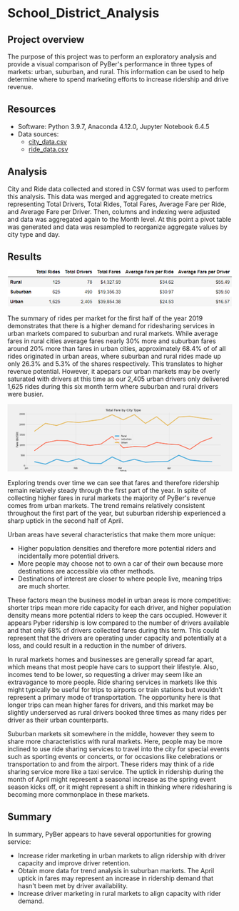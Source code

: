 # School_District_Analysis
## Project overview
The purpose of this project was to perform an exploratory analysis and provide a visual comparison of PyBer's performance in three types of markets:  urban, suburban, and rural.  This information can be used to help determine where to spend marketing efforts to increase ridership and drive revenue.


## Resources
* Software:  Python 3.9.7, Anaconda 4.12.0, Jupyter Notebook 6.4.5
* Data sources:  
  * [city_data.csv](https://github.com/curt0230/PyBer_Analysis/blob/main/Resources/city_data.csv)
  * [ride_data.csv](https://github.com/curt0230/PyBer_Analysis/blob/main/Resources/ride_data.csv)


## Analysis
City and Ride data collected and stored in CSV format was used to perform this analysis.  This data was merged and aggregated to create metrics representing Total Drivers, Total Rides, Total Fares, Average Fare per Ride, and Average Fare per Driver.  Then, columns and indexing were adjusted and data was aggregated again to the Month level.  At this point a pivot table was generated and data was resampled to reorganize aggregate values by city type and day.

## Results
![pyber_summary.png](/analysis/pyber_summary.png)

The summary of rides per market for the first half of the year 2019 demonstrates that there is a higher demand for ridesharing services in urban markets compared to suburban and rural markets.  While average fares in rural cities average fares nearly 30% more and suburban fares around 20% more than fares in urban cities, approximately 68.4% of of all rides originated in urban areas, where suburban and rural rides made up only 26.3% and 5.3% of the shares respectively.  This translates to higher revenue potential.  However, it apepars our urban markets may be overly saturated with drivers at this time as our 2,405 urban drivers only delivered 1,625 rides during this six month term where suburban and rural drivers were busier.

![total_fare_by_city_type.png](/analysis/total_fare_by_city_type.png)

Exploring trends over time we can see that fares and therefore ridership remain relatively steady through the first part of the year.  In spite of collecting higher fares in rural markets the majority of PyBer's revenue comes from urban markets.  The trend remains relatively consistent throughout the first part of the year, but suburban ridership experienced a sharp uptick in the second half of April.

Urban areas have several characteristics that make them more unique:
* Higher population densities and therefore more potential riders and incidentally more potential drivers.  
* More people may choose not to own a car of their own because more destinations are accessible via other methods.  
* Destinations of interest are closer to where people live, meaning trips are much shorter.  

These factors mean the business model in urban areas is more competitive:  shorter trips mean more ride capacity for each driver, and higher population density means more potential riders to keep the cars occupied.  However it appears Pyber ridership is low compared to the number of drivers available and that only 68% of drivers collected fares during this term.  This could represent that the drivers are operating under capacity and potentially at a loss, and could result in a reduction in the number of drivers.

In rural markets homes and businesses are generally spread far apart, which means that most people have cars to support their lifestyle.  Also, incomes tend to be lower, so requesting a driver may seem like an extravagance to more people.  Ride sharing services in markets like this might typically be useful for trips to airports or train stations but wouldn't represent a primary mode of transportation.  The opportunity here is that longer trips can mean higher fares for drivers, and this market may be slightly underserved as rural drivers booked three times as many rides per driver as their urban counterparts.

Suburban markets sit somewhere in the middle, however they seem to share more characteristics with rural markets.  Here, people may be more inclined to use ride sharing services to travel into the city for special events such as sporting events or concerts, or for occasions like celebrations or transportation to and from the airport.  These riders may think of a ride sharing service more like a taxi service.  The uptick in ridership during the month of April might represent a seasonal increase as the spring event season kicks off, or it might represent a shift in thinking where ridesharing is becoming more commonplace in these markets.


## Summary
In summary, PyBer appears to have several opportunities for growing service:
* Increase rider marketing in urban markets to align ridership with driver capacity and improve driver retention.
* Obtain more data for trend analysis in suburban markets.  The April uptick in fares may represent an increase in ridership demand that hasn't been met by driver availability.
* Increase driver marketing in rural markets to align capacity with rider demand.
